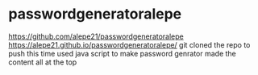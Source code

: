 # passwordgeneratoralepe
https://github.com/alepe21/passwordgeneratoralepe
https://alepe21.github.io/passwordgeneratoralepe/
git cloned the repo to push this time
used java script to make password genrator 
made the content all at the top 
